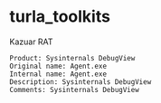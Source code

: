 # turla_toolkits
Kazuar RAT 
```SHA-256: 44cc7f6c2b664f15b499c7d07c78c110861d2cc82787ddaad28a5af8efc3daac
Product: Sysinternals DebugView
Original name: Agent.exe
Internal name: Agent.exe
Description: Sysinternals DebugView
Comments: Sysinternals DebugView
